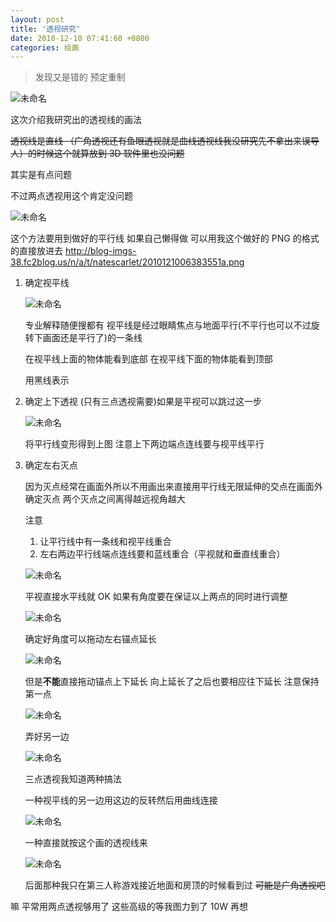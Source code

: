 ```yaml
---
layout: post
title: '透视研究'
date: 2010-12-10 07:41:60 +0800
categories: 绘画
---
```


> 发现又是错的 预定重制

![未命名](/images/vr8h8g43.png)

这次介绍我研究出的透视线的画法

~~透视线是直线 （广角透视还有鱼眼透视就是曲线透视线我没研究先不拿出来误导人）的时候这个就算放到 3D 软件里也没问题~~

其实是有点问题

不过两点透视用这个肯定没问题

![未命名](/images/np7wqg7m.png)

这个方法要用到做好的平行线 如果自己懒得做 可以用我这个做好的 PNG 的格式的直接放进去
http://blog-imgs-38.fc2blog.us/n/a/t/natescarlet/2010121006383551a.png

1. 确定视平线

   ![未命名](/images/t53pk4v8.png)

   专业解释随便搜都有 视平线是经过眼睛焦点与地面平行(不平行也可以不过旋转下画面还是平行了)的一条线

   在视平线上面的物体能看到底部 在视平线下面的物体能看到顶部

   用黑线表示

2. 确定上下透视 (只有三点透视需要)如果是平视可以跳过这一步

   ![未命名](/images/04hp1xz8.png)

   将平行线变形得到上图 注意上下两边端点连线要与视平线平行

3. 确定左右灭点

   因为灭点经常在画面外所以不用画出来直接用平行线无限延伸的交点在画面外确定灭点
   两个灭点之间离得越远视角越大

   注意

   1. 让平行线中有一条线和视平线重合
   2. 左右两边平行线端点连线要和蓝线重合（平视就和垂直线重合）

   ![未命名](/images/d8kv88m0.png)

   平视直接水平线就 OK 如果有角度要在保证以上两点的同时进行调整

   ![未命名](/images/m81mzb3v.png)

   确定好角度可以拖动左右锚点延长

   ![未命名](/images/tk29to7w.png)

   但是**不能**直接拖动锚点上下延长 向上延长了之后也要相应往下延长 注意保持第一点

   ![未命名](/images/sw9g91p0.png)

   弄好另一边

   ![未命名](/images/0vm602gz.png)

   三点透视我知道两种搞法

   一种视平线的另一边用这边的反转然后用曲线连接

   ![未命名](/images/wjth7qon.png)

   一种直接就按这个画的透视线来

   ![未命名](/images/6ve1bfxt.png)

   后面那种我只在第三人称游戏接近地面和房顶的时候看到过 ~~可能是广角透视吧~~

嘛 平常用两点透视够用了 这些高级的等我图力到了 10W 再想
